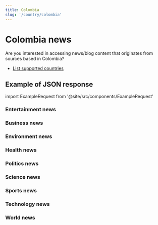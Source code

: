```yaml
---
title: Colombia
slug: '/country/colombia'
---
```


# Colombia news

Are you interested in accessing news/blog content that originates from sources based in Colombia?

- [List supported countries](/get-articles/countries)

## Example of JSON response

import ExampleRequest from '@site/src/components/ExampleRequest'

### Entertainment news
<ExampleRequest url="https://api.apitube.io/v1/news/articles?limit=2&category=news/Arts_and_Entertainment&language=co"></ExampleRequest>

### Business news
<ExampleRequest url="https://api.apitube.io/v1/news/articles?limit=2&category=news/Business&language=co"></ExampleRequest>

### Environment news
<ExampleRequest url="https://api.apitube.io/v1/news/articles?limit=2&category=news/Environment&language=co"></ExampleRequest>

### Health news
<ExampleRequest url="https://api.apitube.io/v1/news/articles?limit=2&category=news/Health&language=co"></ExampleRequest>

### Politics news
<ExampleRequest url="https://api.apitube.io/v1/news/articles?limit=2&category=news/Politics&language=co"></ExampleRequest>

### Science news
<ExampleRequest url="https://api.apitube.io/v1/news/articles?limit=2&category=news/Science&language=co"></ExampleRequest>

### Sports news
<ExampleRequest url="https://api.apitube.io/v1/news/articles?limit=2&category=news/Sports&language=co"></ExampleRequest>

### Technology news
<ExampleRequest url="https://api.apitube.io/v1/news/articles?limit=2&category=news/Technology&language=co"></ExampleRequest>

### World news
<ExampleRequest url="https://api.apitube.io/v1/news/articles?limit=2&category=news/World&language=co"></ExampleRequest>
